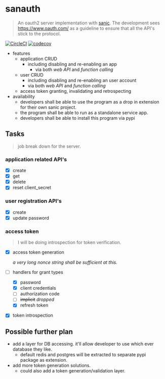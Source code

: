 # sanauth

> An oauth2 server implementation with [sanic](https://github.com/channelcat/sanic).
> The development sees <https://www.oauth.com/> as a guideline to ensure that all the API's stick to the protocol.
>

[![CircleCI](https://circleci.com/gh/alvisjiang/sanauth.svg?style=svg)](https://circleci.com/gh/alvisjiang/sanauth)
[![codecov](https://codecov.io/gh/alvisjiang/sanauth/branch/master/graph/badge.svg)](https://codecov.io/gh/alvisjiang/sanauth)

* features
  * application CRUD
    * including disabling and re-enabling an app
      * via both *web API* and *function calling*
  * user CRUD
    * including disabling and re-enabling an user account
    * via both *web API* and *function calling*
  * access token granting, invalidating and retrospecting
* availability
  * developers shall be able to use the program as a drop in extension for their own sanic project.
  * the program shall be able to run as a standalone service app.
  * developers shall be able to install this program via pypi

## Tasks

> job break down for the server.

### application related API's

* [x] create
* [x] get
* [x] delete
* [x] reset client_secret

### user registration API's

* [x] create
* [x] update password

### access token

>I will be doing introspection for token verification.

* [x] access token generation

    *a very long nonce string shall be sufficient at this.*

* [ ] handlers for grant types
  * [x] password
  * [x] client credentials
  * [ ] authorization code
  * [ ] ~~implicit~~ *dropped*
  * [x] refresh token

* [x] token introspection

## Possible further plan

* add a layer for DB accessing. it'll allow developer to use which ever database they like.
  * default redis and postgres will be extracted to separate pypi package as extension.
* add more token generation solutions.
  * could also add a token generation/validation layer.

